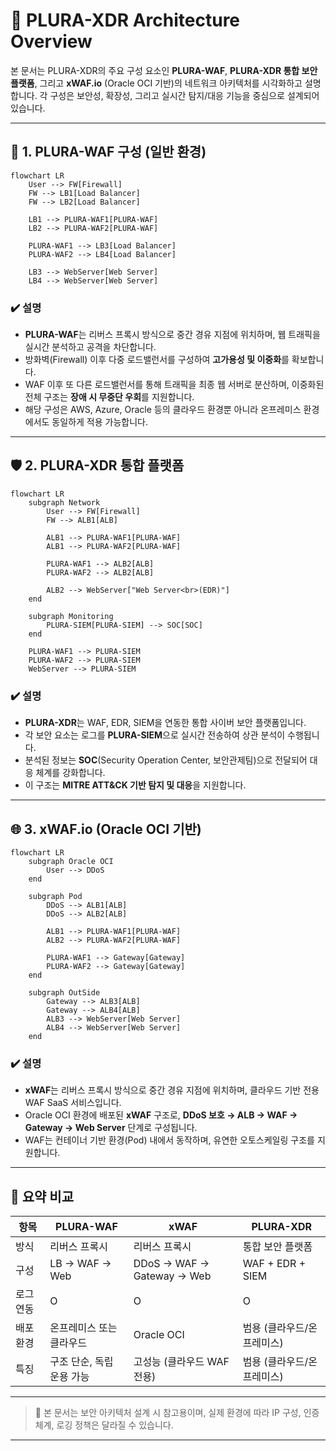 # 🧱 PLURA-XDR Architecture Overview

본 문서는 PLURA-XDR의 주요 구성 요소인 **PLURA-WAF**, **PLURA-XDR 통합 보안 플랫폼**, 그리고 **xWAF.io** (Oracle OCI 기반)의 네트워크 아키텍처를 시각화하고 설명합니다. 각 구성은 보안성, 확장성, 그리고 실시간 탐지/대응 기능을 중심으로 설계되어 있습니다.

---

## 🔰 1. PLURA-WAF 구성 (일반 환경)

```mermaid
flowchart LR
    User --> FW[Firewall]
    FW --> LB1[Load Balancer]
    FW --> LB2[Load Balancer]
    
    LB1 --> PLURA-WAF1[PLURA-WAF]
    LB2 --> PLURA-WAF2[PLURA-WAF]
    
    PLURA-WAF1 --> LB3[Load Balancer]
    PLURA-WAF2 --> LB4[Load Balancer]

    LB3 --> WebServer[Web Server]
    LB4 --> WebServer[Web Server]
````

### ✔️ 설명

* **PLURA-WAF**는 리버스 프록시 방식으로 중간 경유 지점에 위치하며, 웹 트래픽을 실시간 분석하고 공격을 차단합니다.
* 방화벽(Firewall) 이후 다중 로드밸런서를 구성하여 **고가용성 및 이중화**를 확보합니다.
* WAF 이후 또 다른 로드밸런서를 통해 트래픽을 최종 웹 서버로 분산하며, 이중화된 전체 구조는 **장애 시 무중단 우회**를 지원합니다.
* 해당 구성은 AWS, Azure, Oracle 등의 클라우드 환경뿐 아니라 온프레미스 환경에서도 동일하게 적용 가능합니다.

---

## 🛡️ 2. PLURA-XDR 통합 플랫폼

```mermaid
flowchart LR
    subgraph Network
        User --> FW[Firewall]
        FW --> ALB1[ALB]
        
        ALB1 --> PLURA-WAF1[PLURA-WAF]
        ALB1 --> PLURA-WAF2[PLURA-WAF]
        
        PLURA-WAF1 --> ALB2[ALB]
        PLURA-WAF2 --> ALB2[ALB]

        ALB2 --> WebServer["Web Server<br>(EDR)"]
    end

    subgraph Monitoring
        PLURA-SIEM[PLURA-SIEM] --> SOC[SOC]
    end 

    PLURA-WAF1 --> PLURA-SIEM
    PLURA-WAF2 --> PLURA-SIEM
    WebServer --> PLURA-SIEM
```

### ✔️ 설명

* **PLURA-XDR**는 WAF, EDR, SIEM을 연동한 통합 사이버 보안 플랫폼입니다.
* 각 보안 요소는 로그를 **PLURA-SIEM**으로 실시간 전송하여 상관 분석이 수행됩니다.
* 분석된 정보는 **SOC**(Security Operation Center, 보안관제팀)으로 전달되어 대응 체계를 강화합니다.
* 이 구조는 **MITRE ATT\&CK 기반 탐지 및 대응**을 지원합니다.

---

## 🌐 3. xWAF.io (Oracle OCI 기반)

```mermaid
flowchart LR
    subgraph Oracle OCI
		User --> DDoS
    end

    subgraph Pod
		DDoS --> ALB1[ALB]
		DDoS --> ALB2[ALB]

        ALB1 --> PLURA-WAF1[PLURA-WAF]
        ALB2 --> PLURA-WAF2[PLURA-WAF]

	    PLURA-WAF1 --> Gateway[Gateway]
		PLURA-WAF2 --> Gateway[Gateway]
    end

    subgraph OutSide
		Gateway --> ALB3[ALB]
		Gateway --> ALB4[ALB]
		ALB3 --> WebServer[Web Server]
		ALB4 --> WebServer[Web Server]
    end 
```

### ✔️ 설명

* **xWAF**는 리버스 프록시 방식으로 중간 경유 지점에 위치하며, 클라우드 기반 전용 WAF SaaS 서비스입니다.
* Oracle OCI 환경에 배포된 **xWAF** 구조로, **DDoS 보호 → ALB → WAF → Gateway → Web Server** 단계로 구성됩니다.
* WAF는 컨테이너 기반 환경(Pod) 내에서 동작하며, 유연한 오토스케일링 구조를 지원합니다.

---

## 🧩 요약 비교

| 항목    | PLURA-WAF       | xWAF              | PLURA-XDR        |
| ----- | --------------- | -------------------------- | ---------------- |
| 방식    | 리버스 프록시         | 리버스 프록시                    | 통합 보안 플랫폼        |
| 구성    | LB → WAF → Web  | DDoS → WAF → Gateway → Web | WAF + EDR + SIEM |
| 로그 연동 | O               | O                          | O                |
| 배포 환경 | 온프레미스 또는 클라우드   | Oracle OCI                 | 범용 (클라우드/온프레미스)  |
| 특징    | 구조 단순, 독립 운용 가능 | 고성능 (클라우드 WAF 전용)          | 범용 (클라우드/온프레미스)  |

---

> 📌 본 문서는 보안 아키텍처 설계 시 참고용이며, 실제 환경에 따라 IP 구성, 인증 체계, 로깅 정책은 달라질 수 있습니다.

---
